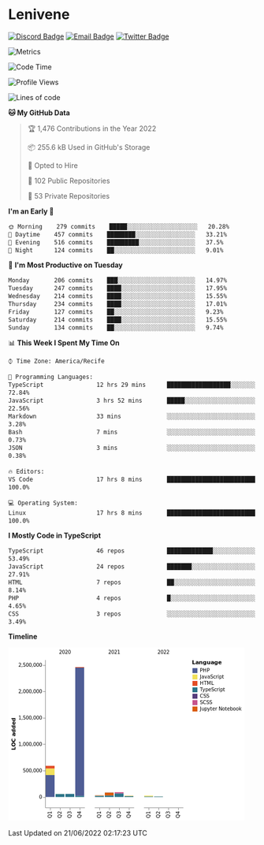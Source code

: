 # Lenivene

[![Discord Badge](https://img.shields.io/badge/-Lenivene%230715-black?style=flat-square&logo=Discord&logoColor=white)](http://discord.com/)
[![Email Badge](https://img.shields.io/badge/-lenivene@msn.com-black?style=flat-square&logo=Gmail&logoColor=white&link=mailto:lenivene@msn.com)](mailto:lenivene@msn.com)
[![Twitter Badge](https://img.shields.io/badge/-@enevinel-black?style=flat-square&logo=twitter&logoColor=white&link=https://twitter.com/enevinel)](https://twitter.com/enevinel)

<!-- https://github-readme-stats.vercel.app/api?username=lenivene&show_icons=true -->

<img src="https://metrics.lecoq.io/lenivene?template=classic&config.timezone=America%2FRecife" alt="Metrics" />

<!--START_SECTION:waka-->
![Code Time](http://img.shields.io/badge/Code%20Time-257%20hrs%2026%20mins-blue)

![Profile Views](http://img.shields.io/badge/Profile%20Views-11-blue)

![Lines of code](https://img.shields.io/badge/From%20Hello%20World%20I%27ve%20Written-3%20Million%20lines%20of%20code-blue)

**🐱 My GitHub Data** 

> 🏆 1,476 Contributions in the Year 2022
 > 
> 📦 255.6 kB Used in GitHub's Storage 
 > 
> 💼 Opted to Hire
 > 
> 📜 102 Public Repositories 
 > 
> 🔑 53 Private Repositories  
 > 
**I'm an Early 🐤** 

```text
🌞 Morning    279 commits    █████░░░░░░░░░░░░░░░░░░░░   20.28% 
🌆 Daytime    457 commits    ████████░░░░░░░░░░░░░░░░░   33.21% 
🌃 Evening    516 commits    █████████░░░░░░░░░░░░░░░░   37.5% 
🌙 Night      124 commits    ██░░░░░░░░░░░░░░░░░░░░░░░   9.01%

```
📅 **I'm Most Productive on Tuesday** 

```text
Monday       206 commits    ███░░░░░░░░░░░░░░░░░░░░░░   14.97% 
Tuesday      247 commits    ████░░░░░░░░░░░░░░░░░░░░░   17.95% 
Wednesday    214 commits    ████░░░░░░░░░░░░░░░░░░░░░   15.55% 
Thursday     234 commits    ████░░░░░░░░░░░░░░░░░░░░░   17.01% 
Friday       127 commits    ██░░░░░░░░░░░░░░░░░░░░░░░   9.23% 
Saturday     214 commits    ████░░░░░░░░░░░░░░░░░░░░░   15.55% 
Sunday       134 commits    ██░░░░░░░░░░░░░░░░░░░░░░░   9.74%

```


📊 **This Week I Spent My Time On** 

```text
⌚︎ Time Zone: America/Recife

💬 Programming Languages: 
TypeScript               12 hrs 29 mins      ██████████████████░░░░░░░   72.84% 
JavaScript               3 hrs 52 mins       █████░░░░░░░░░░░░░░░░░░░░   22.56% 
Markdown                 33 mins             ░░░░░░░░░░░░░░░░░░░░░░░░░   3.28% 
Bash                     7 mins              ░░░░░░░░░░░░░░░░░░░░░░░░░   0.73% 
JSON                     3 mins              ░░░░░░░░░░░░░░░░░░░░░░░░░   0.38%

🔥 Editors: 
VS Code                  17 hrs 8 mins       █████████████████████████   100.0%

💻 Operating System: 
Linux                    17 hrs 8 mins       █████████████████████████   100.0%

```

**I Mostly Code in TypeScript** 

```text
TypeScript               46 repos            █████████████░░░░░░░░░░░░   53.49% 
JavaScript               24 repos            ███████░░░░░░░░░░░░░░░░░░   27.91% 
HTML                     7 repos             ██░░░░░░░░░░░░░░░░░░░░░░░   8.14% 
PHP                      4 repos             █░░░░░░░░░░░░░░░░░░░░░░░░   4.65% 
CSS                      3 repos             ░░░░░░░░░░░░░░░░░░░░░░░░░   3.49%

```


**Timeline**

![Chart not found](https://raw.githubusercontent.com/lenivene/lenivene/master/charts/bar_graph.png) 


 Last Updated on 21/06/2022 02:17:23 UTC
<!--END_SECTION:waka-->